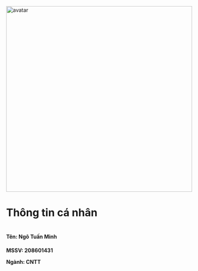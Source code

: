 <!-- logo -->
<img src="https://scontent.fsgn1-1.fna.fbcdn.net/v/t39.30808-6/370469373_1306056446689909_5598229069216914501_n.jpg?_nc_cat=102&ccb=1-7&_nc_sid=5f2048&_nc_ohc=jcDgUF5NrwwAX-JkBB8&_nc_ht=scontent.fsgn1-1.fna&oh=00_AfB3qnfAzfq7p6GHynNMlZPp4F2Uwzuf5khMLZcOTkn7eQ&oe=6600861A" width="500px" alt="avatar">

<h1>Thông tin cá nhân<h1>
<h4><p>Tên: Ngô Tuấn Minh<p><h4>
<p>MSSV: 208601431<p>
<p>Ngành: CNTT<p>